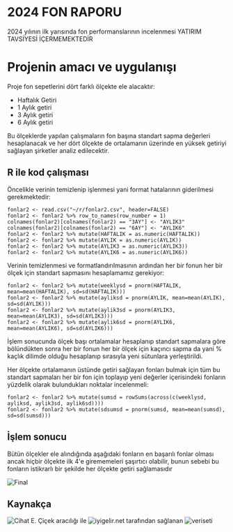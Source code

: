 # 2024 FON RAPORU
2024 yılının ilk yarısında fon performanslarının incelenmesi
YATIRIM TAVSİYESİ İÇERMEMEKTEDİR
# Projenin amacı ve uygulanışı
Proje fon sepetlerini dört farklı ölçekte ele alacaktır: 
 
 * Haftalık Getiri
 * 1 Aylık getiri
 * 3 Aylık getiri
 * 6 Aylık getiri
 
 Bu ölçeklerde yapılan çalışmaların fon başına standart sapma değerleri hesaplanacak ve her dört ölçekte de ortalamanın üzerinde en yüksek getiriyi sağlayan şirketler analiz edilecektir.
 
## R ile kod çalışması
Öncelikle verinin temizlenip işlenmesi yani format hatalarının giderilmesi gerekmektedir:

```{r}
fonlar2 <- read.csv("~/r/fonlar2.csv", header=FALSE)
fonlar2 <- fonlar2 %>% row_to_names(row_number = 1)
colnames(fonlar2)[colnames(fonlar2) == "3AY"] <- "AYLIK3"
colnames(fonlar2)[colnames(fonlar2) == "6AY"] <- "AYLIK6"
fonlar2 <- fonlar2 %>% mutate(HAFTALIK = as.numeric(HAFTALIK))
fonlar2 <- fonlar2 %>% mutate(AYLIK = as.numeric(AYLIK))
fonlar2 <- fonlar2 %>% mutate(AYLIK3 = as.numeric(AYLIK3))
fonlar2 <- fonlar2 %>% mutate(AYLIK6 = as.numeric(AYLIK6))
```

Verinin temizlenmesi ve formatlandırılmasının ardından her bir fonun her bir ölçek için standart sapmasını hesaplamamız gerekiyor:

```{r}
fonlar2 <- fonlar2 %>% mutate(weeklysd = pnorm(HAFTALIK, mean=mean(HAFTALIK), sd=sd(HAFTALIK)))
fonlar2 <- fonlar2 %>% mutate(ayliksd = pnorm(AYLIK, mean=mean(AYLIK), sd=sd(AYLIK)))
fonlar2 <- fonlar2 %>% mutate(aylik3sd = pnorm(AYLIK3, mean=mean(AYLIK3), sd=sd(AYLIK3)))
fonlar2 <- fonlar2 %>% mutate(aylik6sd = pnorm(AYLIK6, mean=mean(AYLIK6), sd=sd(AYLIK6)))
```

İşlem sonucunda ölçek başı ortalamalar hesaplanıp standart sapmalara göre bölündükten sonra her bir fonun her bir ölçek için kaçıncı sapma da yani % kaçlık dilimde olduğu hesaplanıp sırasıyla yeni sütunlara yerleştirildi.

Her ölçekte ortalamanın üstünde getiri sağlayan fonları bulmak için tüm bu standart sapmaları her bir fon için toplayıp yeni değerler içerisindeki fonların yüzdelik olarak bulundukları noktalar incelenmeli:

```{r}
fonlar2 <- fonlar2 %>% mutate(sumsd = rowSums(across(c(weeklysd, ayliksd, aylik3sd, aylik6sd))))
fonlar2 <- fonlar2 %>% mutate(sdsumsd = pnorm(sumsd, mean=mean(sumsd), sd=sd(sumsd)))
```

## İşlem sonucu

Bütün ölçekler ele alındığında aşağıdaki fonların en başarılı fonlar olması ancak hiçbir ölçekte ilk 4'e girememeleri şaşırtıcı olabilir, bunun sebebi bu fonların istikrarlı bir şekilde her ölçekte getiri sağlamasıdır 

![Final]([https://github.com/YigitOker/fon2024/blob/main/Toplam%20(1).png](https://github.com/YigitOker/fon2024/blob/main/%C4%B0YBB.png))

## Kaynakça
![Cihat E. Çiçek](https://www.youtube.com/@cihatecicek) aracılığı ile ![iyigelir.net](https://www.iyigelir.net) tarafından sağlanan ![veriseti](https://docs.google.com/spreadsheets/d/12mGDgXraZlGZ4WG_m8nsawXUPcyFmMeO/edit?usp=sharing&ouid=104859365974990931595&rtpof=true&sd=true)
